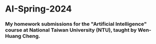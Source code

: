 # AI-Spring-2024
### My homework submissions for the "Artificial Intelligence" course at National Taiwan University (NTU), taught by Wen-Huang Cheng.
